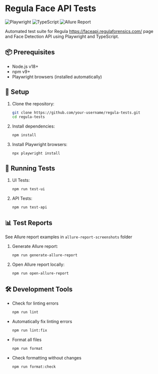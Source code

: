 # Regula Face API Tests

![Playwright](https://img.shields.io/badge/Playwright-1.54.1-blue)
![TypeScript](https://img.shields.io/badge/TypeScript-5.8.3-blue)
![Allure Report](https://img.shields.io/badge/Allure-3.3.2-orange)

Automated test suite for Regula https://faceapi.regulaforensics.com/ page and Face Detection API using Playwright and TypeScript.

## 📦 Prerequisites

- Node.js v18+
- npm v9+
- Playwright browsers (installed automatically)

## 🚀 Setup

1. Clone the repository:
   ```bash
   git clone https://github.com/your-username/regula-tests.git
   cd regula-tests
   

2. Install dependencies:
    ```bash
    npm install
   
3. Install Playwright browsers:
    ```bash
    npx playwright install
   
## 🧪 Running Tests

1. UI Tests:
    ```bash
    npm run test-ui
   
2. API Tests:
    ```bash
    npm run test-api

## 📊 Test Reports
See Allure report examples in ``allure-report-screenshots`` folder

1. Generate Allure report:
    ```bash
    npm run generate-allure-report
   
2. Open Allure report locally:
    ```bash
    npm run open-allure-report

## 🛠️ Development Tools

- Check for linting errors
    ```bash
    npm run lint

- Automatically fix linting errors
    ```bash
    npm run lint:fix

- Format all files
    ```bash
    npm run format

- Check formatting without changes
    ```bash
    npm run format:check
